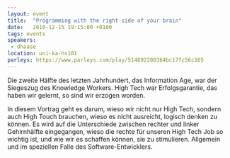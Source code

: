 ```yaml
---
layout: event
title:  "Programming with the right side of your brain"
date:   2010-12-15 19:15:00 +0100
tags: events
speakers:
 - dhaase
location: uni-ka-hs101
parleys: https://www.parleys.com/play/514892280364bc17fc56c165
---
```


Die zweite Hälfte des letzten Jahrhundert, das Information Age, war der Siegeszug des Knowledge Workers. High Tech war Erfolgsgarantie, das haben wir gelernt, so sind wir erzogen worden.

In diesem Vortrag geht es darum, wieso wir nicht nur High Tech, sondern auch High Touch brauchen, wieso es nicht ausreicht, logisch denken zu können. Es wird auf die Unterschiede zwischen rechter und linker Gehirnhälfte eingegangen, wieso die rechte für unseren High Tech Job so wichtig ist, und wie wir es schaffen können, sie zu stimulieren. Allgemein und im speziellen Falle des Software-Entwicklers.
